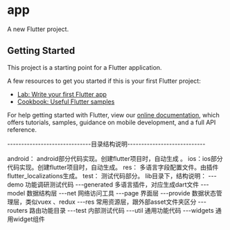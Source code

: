 # app

A new Flutter project.

## Getting Started

This project is a starting point for a Flutter application.

A few resources to get you started if this is your first Flutter project:

- [Lab: Write your first Flutter app](https://flutter.dev/docs/get-started/codelab)
- [Cookbook: Useful Flutter samples](https://flutter.dev/docs/cookbook)

For help getting started with Flutter, view our
[online documentation](https://flutter.dev/docs), which offers tutorials,
samples, guidance on mobile development, and a full API reference.

------------------------------目录结构说明----------------------------

android： android部分代码实现。创建flutter项目时，自动生成 。
ios：ios部分代码实现。创建flutter项目时，自动生成。
res： 多语言字段配置文件。由插件flutter_localizations生成。
test： 测试代码部分。
lib目录下，结构说明：
    ---demo        功能调研测试代码
    ---generated   多语言插件，对应生成dart文件
    ---model       数据结构层
    ---net         网络访问工具
    ---page        界面层
    ---provide     数据状态管理层，类似vuex 、redux
    ---res         常用资源层，跟外部asset文件夹区分
    ---routers     路由功能目录
    ---test        内部测试代码
    ---util        通用功能代码
    ---widgets     通用widget组件
